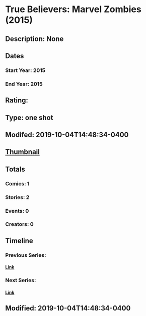 # True Believers: Marvel Zombies (2015)
## Description: None
## Dates
### Start Year: 2015
### End Year: 2015
## Rating: 
## Type: one shot
## Modifed: 2019-10-04T14:48:34-0400
## [Thumbnail](http://i.annihil.us/u/prod/marvel/i/mg/f/a0/511c036a30549.jpg)
## Totals
### Comics: 1
### Stories: 2
### Events: 0
### Creators: 0
## Timeline
### Previous Series: 
#### [Link]()
### Next Series: 
#### [Link]()
## Modified: 2019-10-04T14:48:34-0400